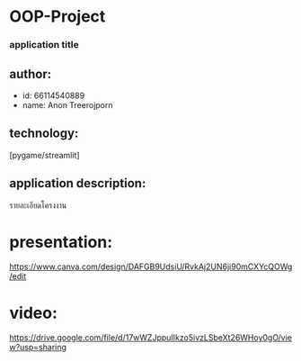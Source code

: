 # OOP-Project
### application title
## author: 
  * id: 66114540889
  * name: Anon Treerojporn
## technology: 
   [pygame/streamlit]
## application description: 
   รายละเอียดโครงงาน
 # presentation: 
   https://www.canva.com/design/DAFGB9UdsiU/RvkAj2UN6ji90mCXYcQOWg/edit 
 # video:
   https://drive.google.com/file/d/17wWZJppuIIkzo5ivzLSbeXt26WHoy0gO/view?usp=sharing
 
